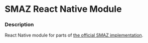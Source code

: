 # SMAZ React Native Module

### Description
React Native module for parts of [the official SMAZ implementation](https://github.com/antirez/smaz).
